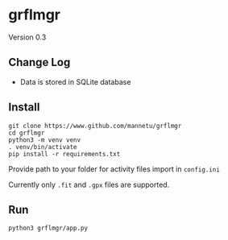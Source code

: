 # grflmgr
Version 0.3 

## Change Log
* Data is stored in SQLite database

## Install
    git clone https://www.github.com/mannetu/grflmgr
    cd grflmgr 
    python3 -m venv venv
    . venv/bin/activate
    pip install -r requirements.txt

Provide path to your folder for activity files import in `config.ini`

Currently only `.fit` and `.gpx` files are supported.

## Run
    python3 grflmgr/app.py